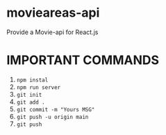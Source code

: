# movieareas-api

Provide a Movie-api for React.js

# IMPORTANT COMMANDS

1. `npm instal`
2. `npm run server`
3. `git init`
4. `git add .`
5. `git commit -m "Yours MSG"`
6. `git push -u origin main`
7. `git push`   


